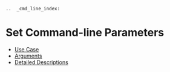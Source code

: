 ```eval_rst
..  _cmd_line_index:
```
# Set Command-line Parameters

* [Use Case](use_case_en.md)
* [Arguments](arguments_en.md)
* [Detailed Descriptions](detail_introduction_en.md)

